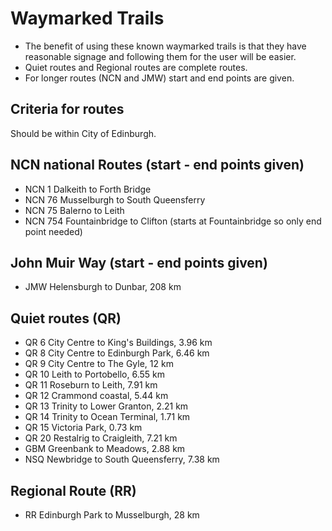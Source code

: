 # Waymarked Trails

- The benefit of using these known waymarked trails is that they have reasonable signage and following them for the user will be easier.
- Quiet routes and Regional routes are complete routes.
- For longer routes (NCN and JMW) start and end points are given.

## Criteria for routes
Should be within City of Edinburgh.

## NCN national Routes (start - end points given)
- NCN 1 Dalkeith to Forth Bridge
- NCN 76 Musselburgh to South Queensferry
- NCN 75 Balerno to Leith
- NCN 754 Fountainbridge to Clifton (starts at Fountainbridge so only end point needed)

## John Muir Way (start - end points given)
- JMW Helensburgh to Dunbar, 208 km

## Quiet routes (QR)
- QR 6 City Centre to King's Buildings, 3.96 km
- QR 8 City Centre to Edinburgh Park, 6.46 km
- QR 9 City Centre to The Gyle, 12 km
- QR 10 Leith to Portobello, 6.55 km
- QR 11 Roseburn to Leith, 7.91 km
- QR 12 Crammond coastal, 5.44 km
- QR 13 Trinity to Lower Granton, 2.21 km
- QR 14 Trinity to Ocean Terminal, 1.71 km
- QR 15 Victoria Park, 0.73 km
- QR 20 Restalrig to Craigleith, 7.21 km
- GBM Greenbank to Meadows, 2.88 km
- NSQ Newbridge to South Queensferry, 7.38 km

## Regional Route (RR)
- RR Edinburgh Park to Musselburgh, 28 km
